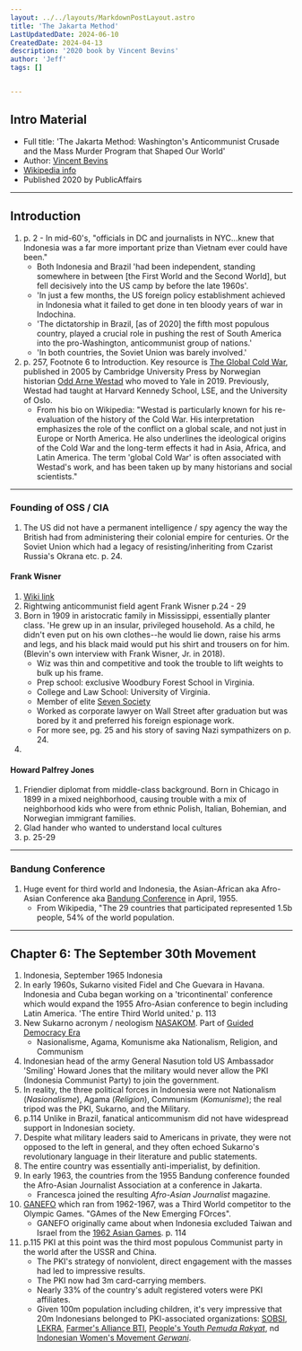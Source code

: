 ```yaml
---
layout: ../../layouts/MarkdownPostLayout.astro
title: 'The Jakarta Method'
LastUpdatedDate: 2024-06-10
CreatedDate: 2024-04-13
description: '2020 book by Vincent Bevins'
author: 'Jeff'
tags: []


---
```


## Intro Material
* Full title: 'The Jakarta Method: Washington's Anticommunist Crusade and the Mass Murder Program that Shaped Our World'
* Author: [Vincent Bevins](https://en.wikipedia.org/wiki/Vincent_Bevins)
* [Wikipedia info](https://en.wikipedia.org/wiki/The_Jakarta_Method)
* Published 2020 by PublicAffairs

***

## Introduction
1. p. 2 - In mid-60's, "officials in DC and journalists in NYC...knew that Indonesia was a far more important prize than Vietnam ever could have been."
	* Both Indonesia and Brazil 'had been independent, standing somewhere in between [the First World and the Second World], but fell decisively into the US camp by before the late 1960s'.
	* 'In just a few months, the US foreign policy establishment achieved in Indonesia what it failed to get done in ten bloody years of war in Indochina.
	* 'The dictatorship in Brazil, [as of 2020] the fifth most populous country, played a crucial role in pushing the rest of South America into the pro-Washington, anticommunist group of nations.'
	* 'In both countries, the Soviet Union was barely involved.'
1. p. 257, Footnote 6 to Introduction. Key resource is [The Global Cold War](https://www.cambridge.org/core/books/abs/global-cold-war/frontmatter/3F0FBC31BA7AFB62A6FFEA9EDEE6A5B3), published in 2005 by Cambridge University Press by Norwegian historian [Odd Arne Westad](https://en.wikipedia.org/wiki/Odd_Arne_Westad) who moved to Yale in 2019. Previously, Westad had taught at Harvard Kennedy School, LSE, and the University of Oslo. 
	* From his bio on Wikipedia: "Westad is particularly known for his re-evaluation of the history of the Cold War. His interpretation emphasizes the role of the conflict on a global scale, and not just in Europe or North America. He also underlines the ideological origins of the Cold War and the long-term effects it had in Asia, Africa, and Latin America. The term 'global Cold War' is often associated with Westad's work, and has been taken up by many historians and social scientists."

***

### Founding of OSS / CIA
1. The US did not have a permanent intelligence / spy agency the way the British had from administering their colonial empire for centuries. Or the Soviet Union which had a legacy of resisting/inheriting from Czarist Russia's Okrana etc. p. 24.


#### Frank Wisner
1. [Wiki link](https://en.wikipedia.org/wiki/Frank_Wisner)
1. Rightwing anticommunist field agent Frank Wisner p.24 - 29
1. Born in 1909 in aristocratic family in Mississippi, essentially planter class. 'He grew up in an insular, privileged household. As a child, he didn't even put on his own clothes--he would lie down, raise his arms and legs, and his black maid would put his shirt and trousers on for him. (Blevin's own interview with Frank Wisner, Jr. in 2018).
	* Wiz was thin and competitive and took the trouble to lift weights to bulk up his frame.
	* Prep school: exclusive Woodbury Forest School in Virginia.
	* College and Law School: University of Virginia.
	* Member of elite [Seven Society](https://en.wikipedia.org/wiki/Seven_Society)
	* Worked as corporate lawyer on Wall Street after graduation but was bored by it and preferred his foreign espionage work.
	* For more see, pg. 25 and his story of saving Nazi sympathizers on p. 24.
1. 

#### Howard Palfrey Jones
1. Friendier diplomat from middle-class background. Born in Chicago in 1899 in a mixed neighborhood, causing trouble with a mix of neighborhood kids who were from ethnic Polish, Italian, Bohemian, and Norwegian immigrant families.
1. Glad hander who wanted to understand local cultures
1. p. 25-29



***

### Bandung Conference
1. Huge event for third world and Indonesia, the Asian-African aka Afro-Asian Conference aka [Bandung Conference](https://en.wikipedia.org/wiki/Bandung_Conference) in April, 1955.
	* From Wikipedia, "The 29 countries that participated represented 1.5b people, 54% of the world population.

***

## Chapter 6: The September 30th Movement
1. Indonesia, September 1965 Indonesia
1. In early 1960s, Sukarno visited Fidel and Che Guevara in Havana. Indonesia and Cuba began working on a 'tricontinental' conference which would expand the 1955 Afro-Asian conference to begin including Latin America. 'The entire Third World united.' p. 113
1. New Sukarno acronym / neologism [NASAKOM](https://en.wikipedia.org/wiki/Nasakom). Part of [Guided Democracy Era](https://en.wikipedia.org/wiki/Guided_Democracy_in_Indonesia)
	* Nasionalisme, Agama, Komunisme aka Nationalism, Religion, and Communism
1. Indonesian head of the army General Nasution told US Ambassador 'Smiling' Howard Jones that the military would never allow the PKI (Indonesia Communist Party) to join the government. 
1. In reality, the three political forces in Indonesia were not Nationalism (*Nasionalisme*), Agama (*Religion*), Communism (*Komunisme*); the real tripod was the PKI, Sukarno, and the Military.
1. p.114 Unlike in Brazil, fanatical anticommunism did not have widespread support in Indonesian society. 
1. Despite what military leaders said to Americans in private, they were not opposed to the left in general, and they often echoed Sukarno's revolutionary language in their literature and public statements. 
1. The entire country was essentially anti-imperialist, by definition.
1. In early 1963, the countries from the 1955 Bandung conference founded the Afro-Asian Journalist Association at a conference in Jakarta.
	* Francesca joined the resulting *Afro-Asian Journalist* magazine.
1. [GANEFO](https://en.wikipedia.org/wiki/GANEFO) which ran from 1962-1967, was a Third World competitor to the Olympic Games. "GAmes of the New Emerging FOrces". 
	* GANEFO originally came about when Indonesia excluded Taiwan and Israel from the [1962 Asian Games](https://en.wikipedia.org/wiki/1962_Asian_Games). p. 114
1. p.115 PKI at this point was the third most populous Communist party in the world after the USSR and China.
	* The PKI's strategy of nonviolent, direct engagement with the masses had led to impressive results.
	* The PKI now had 3m card-carrying members.
	* Nearly 33% of the country's adult registered voters were PKI affiliates.
	* Given 100m population including children, it's very impressive that 20m Indonesians belonged to PKI-associated organizations: [SOBSI](https://en.wikipedia.org/wiki/Central_All-Indonesian_Workers_Organization), [LEKRA](https://en.wikipedia.org/wiki/Lembaga_Kebudajaan_Rakjat), [Farmer's Alliance BTI](https://en.wikipedia.org/wiki/Peasants_Front_of_Indonesia), [People's Youth *Pemuda Rakyat*](https://en.wikipedia.org/wiki/People%27s_Youth_(Indonesia)), 
nd [Indonesian Women's Movement *Gerwani*](https://en.wikipedia.org/wiki/Gerwani).

